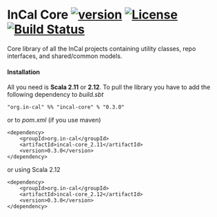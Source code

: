 # InCal Core [![version](https://img.shields.io/badge/version-0.3.0-green.svg)](https://in-cal.org) [![License](https://img.shields.io/badge/License-Apache%202.0-lightgrey.svg)](https://www.apache.org/licenses/LICENSE-2.0) [![Build Status](https://travis-ci.com/in-cal/incal-core.svg?branch=master)](https://travis-ci.com/in-cal/incal-core)

Core library of all the InCal projects containing utility classes, repo interfaces, and shared/common models.

#### Installation

All you need is **Scala 2.11** or **2.12**. To pull the library you have to add the following dependency to *build.sbt*

```
"org.in-cal" %% "incal-core" % "0.3.0"
```

or to *pom.xml* (if you use maven)

```
<dependency>
    <groupId>org.in-cal</groupId>
    <artifactId>incal-core_2.11</artifactId>
    <version>0.3.0</version>
</dependency>
```

or using Scala 2.12

```
<dependency>
    <groupId>org.in-cal</groupId>
    <artifactId>incal-core_2.12</artifactId>
    <version>0.3.0</version>
</dependency>
```
